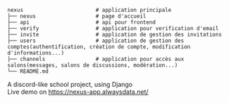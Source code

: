     nexus                       # application principale
    ├── nexus                   # page d'accueil
    ├── api                     # api pour frontend
    ├── verify                  # application pour verification d'email
    ├── invite                  # application de gestion des invitations
    ├── users                   # application de gestion des comptes(authentification, création de compte, modification d'informations...)
    ├── channels                # application pour accès aux salons(messages, salons de discussions, modération...)
    └── README.md

A discord-like school project, using Django
<br>Live demo on https://nexus-app.alwaysdata.net/
